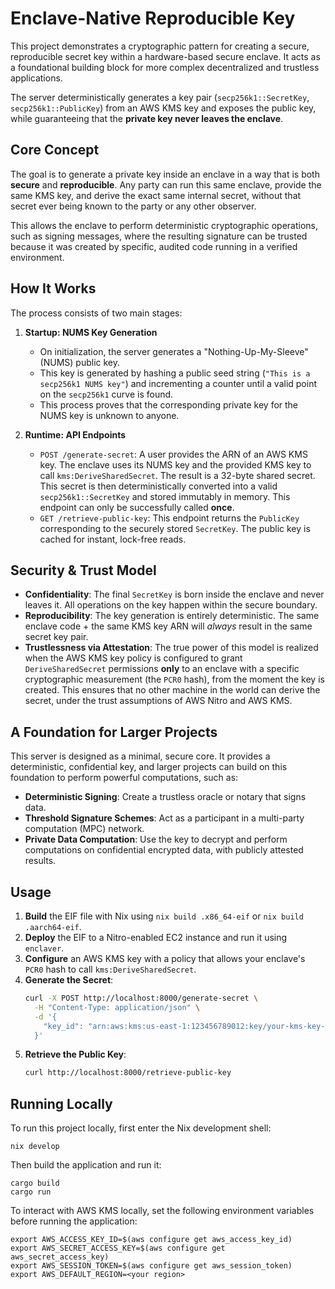 # Enclave-Native Reproducible Key

This project demonstrates a cryptographic pattern for creating a secure, reproducible secret key within a hardware-based secure enclave. It acts as a foundational building block for more complex decentralized and trustless applications.

The server deterministically generates a key pair (`secp256k1::SecretKey`, `secp256k1::PublicKey`) from an AWS KMS key and exposes the public key, while guaranteeing that the **private key never leaves the enclave**.

## Core Concept

The goal is to generate a private key inside an enclave in a way that is both **secure** and **reproducible**. Any party can run this same enclave, provide the same KMS key, and derive the exact same internal secret, without that secret ever being known to the party or any other observer.

This allows the enclave to perform deterministic cryptographic operations, such as signing messages, where the resulting signature can be trusted because it was created by specific, audited code running in a verified environment.

## How It Works

The process consists of two main stages:

1.  **Startup: NUMS Key Generation**
    *   On initialization, the server generates a "Nothing-Up-My-Sleeve" (NUMS) public key.
    *   This key is generated by hashing a public seed string (`"This is a secp256k1 NUMS key"`) and incrementing a counter until a valid point on the `secp256k1` curve is found.
    *   This process proves that the corresponding private key for the NUMS key is unknown to anyone.

2.  **Runtime: API Endpoints**
    *   `POST /generate-secret`: A user provides the ARN of an AWS KMS key. The enclave uses its NUMS key and the provided KMS key to call `kms:DeriveSharedSecret`. The result is a 32-byte shared secret. This secret is then deterministically converted into a valid `secp256k1::SecretKey` and stored immutably in memory. This endpoint can only be successfully called **once**.
    *   `GET /retrieve-public-key`: This endpoint returns the `PublicKey` corresponding to the securely stored `SecretKey`. The public key is cached for instant, lock-free reads.

## Security & Trust Model

*   **Confidentiality**: The final `SecretKey` is born inside the enclave and never leaves it. All operations on the key happen within the secure boundary.
*   **Reproducibility**: The key generation is entirely deterministic. The same enclave code + the same KMS key ARN will *always* result in the same secret key pair.
*   **Trustlessness via Attestation**: The true power of this model is realized when the AWS KMS key policy is configured to grant `DeriveSharedSecret` permissions **only** to an enclave with a specific cryptographic measurement (the `PCR0` hash), from the moment the key is created. This ensures that no other machine in the world can derive the secret, under the trust assumptions of AWS Nitro and AWS KMS.

## A Foundation for Larger Projects

This server is designed as a minimal, secure core. It provides a deterministic, confidential key, and larger projects can build on this foundation to perform powerful computations, such as:

*   **Deterministic Signing**: Create a trustless oracle or notary that signs data.
*   **Threshold Signature Schemes**: Act as a participant in a multi-party computation (MPC) network.
*   **Private Data Computation**: Use the key to decrypt and perform computations on confidential encrypted data, with publicly attested results.

## Usage

1.  **Build** the EIF file with Nix using `nix build .x86_64-eif` or `nix build .aarch64-eif`.
2.  **Deploy** the EIF to a Nitro-enabled EC2 instance and run it using `enclaver`.
3.  **Configure** an AWS KMS key with a policy that allows your enclave's `PCR0` hash to call `kms:DeriveSharedSecret`.
4.  **Generate the Secret**:
    ```bash
    curl -X POST http://localhost:8000/generate-secret \
      -H "Content-Type: application/json" \
      -d '{
        "key_id": "arn:aws:kms:us-east-1:123456789012:key/your-kms-key-id"
      }'
    ```
5.  **Retrieve the Public Key**:
    ```bash
    curl http://localhost:8000/retrieve-public-key
    ```

## Running Locally

To run this project locally, first enter the Nix development shell:

```
nix develop
```

Then build the application and run it:
```
cargo build
cargo run
```

To interact with AWS KMS locally, set the following environment variables before running the application:
```
export AWS_ACCESS_KEY_ID=$(aws configure get aws_access_key_id)
export AWS_SECRET_ACCESS_KEY=$(aws configure get aws_secret_access_key)
export AWS_SESSION_TOKEN=$(aws configure get aws_session_token)
export AWS_DEFAULT_REGION=<your region>
```